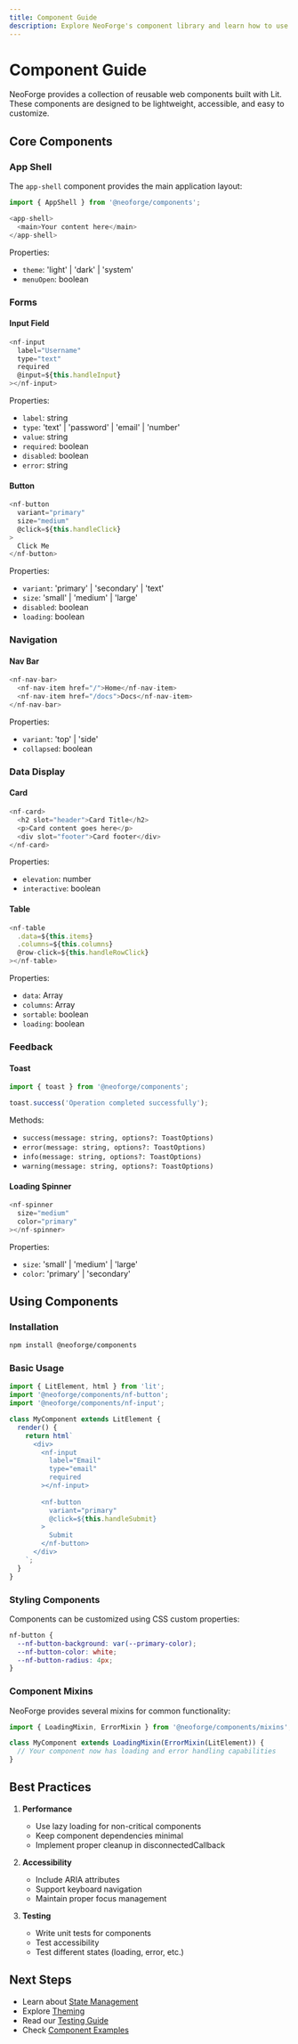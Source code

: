 ```yaml
---
title: Component Guide
description: Explore NeoForge's component library and learn how to use them effectively
---
```


# Component Guide

NeoForge provides a collection of reusable web components built with Lit. These components are designed to be lightweight, accessible, and easy to customize.

## Core Components

### App Shell

The `app-shell` component provides the main application layout:

```javascript
import { AppShell } from '@neoforge/components';

<app-shell>
  <main>Your content here</main>
</app-shell>
```

Properties:
- `theme`: 'light' | 'dark' | 'system'
- `menuOpen`: boolean

### Forms

#### Input Field

```javascript
<nf-input
  label="Username"
  type="text"
  required
  @input=${this.handleInput}
></nf-input>
```

Properties:
- `label`: string
- `type`: 'text' | 'password' | 'email' | 'number'
- `value`: string
- `required`: boolean
- `disabled`: boolean
- `error`: string

#### Button

```javascript
<nf-button
  variant="primary"
  size="medium"
  @click=${this.handleClick}
>
  Click Me
</nf-button>
```

Properties:
- `variant`: 'primary' | 'secondary' | 'text'
- `size`: 'small' | 'medium' | 'large'
- `disabled`: boolean
- `loading`: boolean

### Navigation

#### Nav Bar

```javascript
<nf-nav-bar>
  <nf-nav-item href="/">Home</nf-nav-item>
  <nf-nav-item href="/docs">Docs</nf-nav-item>
</nf-nav-bar>
```

Properties:
- `variant`: 'top' | 'side'
- `collapsed`: boolean

### Data Display

#### Card

```javascript
<nf-card>
  <h2 slot="header">Card Title</h2>
  <p>Card content goes here</p>
  <div slot="footer">Card footer</div>
</nf-card>
```

Properties:
- `elevation`: number
- `interactive`: boolean

#### Table

```javascript
<nf-table
  .data=${this.items}
  .columns=${this.columns}
  @row-click=${this.handleRowClick}
></nf-table>
```

Properties:
- `data`: Array
- `columns`: Array
- `sortable`: boolean
- `loading`: boolean

### Feedback

#### Toast

```javascript
import { toast } from '@neoforge/components';

toast.success('Operation completed successfully');
```

Methods:
- `success(message: string, options?: ToastOptions)`
- `error(message: string, options?: ToastOptions)`
- `info(message: string, options?: ToastOptions)`
- `warning(message: string, options?: ToastOptions)`

#### Loading Spinner

```javascript
<nf-spinner
  size="medium"
  color="primary"
></nf-spinner>
```

Properties:
- `size`: 'small' | 'medium' | 'large'
- `color`: 'primary' | 'secondary'

## Using Components

### Installation

```bash
npm install @neoforge/components
```

### Basic Usage

```javascript
import { LitElement, html } from 'lit';
import '@neoforge/components/nf-button';
import '@neoforge/components/nf-input';

class MyComponent extends LitElement {
  render() {
    return html`
      <div>
        <nf-input
          label="Email"
          type="email"
          required
        ></nf-input>
        
        <nf-button
          variant="primary"
          @click=${this.handleSubmit}
        >
          Submit
        </nf-button>
      </div>
    `;
  }
}
```

### Styling Components

Components can be customized using CSS custom properties:

```css
nf-button {
  --nf-button-background: var(--primary-color);
  --nf-button-color: white;
  --nf-button-radius: 4px;
}
```

### Component Mixins

NeoForge provides several mixins for common functionality:

```javascript
import { LoadingMixin, ErrorMixin } from '@neoforge/components/mixins';

class MyComponent extends LoadingMixin(ErrorMixin(LitElement)) {
  // Your component now has loading and error handling capabilities
}
```

## Best Practices

1. **Performance**
   - Use lazy loading for non-critical components
   - Keep component dependencies minimal
   - Implement proper cleanup in disconnectedCallback

2. **Accessibility**
   - Include ARIA attributes
   - Support keyboard navigation
   - Maintain proper focus management

3. **Testing**
   - Write unit tests for components
   - Test accessibility
   - Test different states (loading, error, etc.)

## Next Steps

- Learn about [State Management](./state-management)
- Explore [Theming](./theming)
- Read our [Testing Guide](./testing)
- Check [Component Examples](./examples) 
